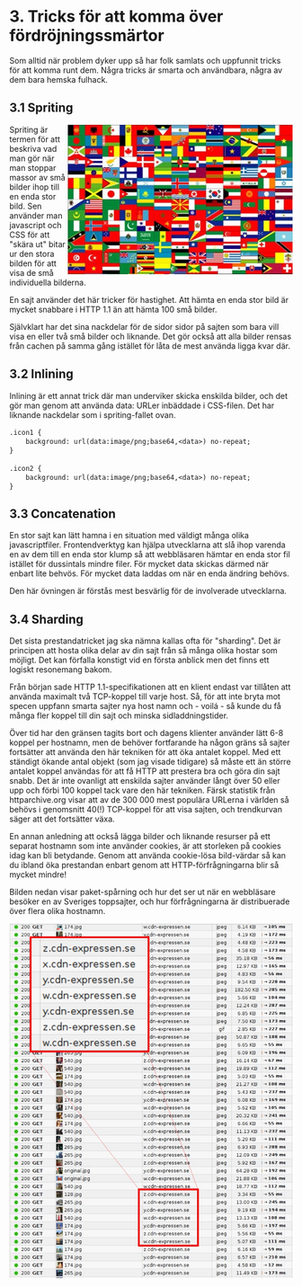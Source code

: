 # 3. Tricks för att komma över fördröjningssmärtor

Som alltid när problem dyker upp så har folk samlats och uppfunnit tricks för att komma runt dem.
Några tricks är smarta och användbara, några av dem bara hemska fulhack.

## 3.1 Spriting
<img style="float: right;" src="https://raw.githubusercontent.com/bagder/http2-explained/master/images/spriting.jpg" />

Spriting är termen för att beskriva vad man gör när man stoppar massor av små
bilder ihop till en enda stor bild. Sen använder man javascript och CSS för
att "skära ut" bitar ur den stora bilden för att visa de små individuella
bilderna.

En sajt använder det här tricker för hastighet. Att hämta en enda stor bild är
mycket snabbare i HTTP 1.1 än att hämta 100 små bilder.

Självklart har det sina nackdelar för de sidor sidor på sajten som bara vill
visa en eller två små bilder och liknande. Det gör också att alla bilder
rensas från cachen på samma gång istället för låta de mest använda ligga kvar
där.

## 3.2 Inlining

Inlining är ett annat trick där man underviker skicka enskilda bilder, och det
gör man genom att använda data: URLer inbäddade i CSS-filen. Det har liknande
nackdelar som i spriting-fallet ovan.

    .icon1 {
        background: url(data:image/png;base64,<data>) no-repeat;
    }

    .icon2 {
        background: url(data:image/png;base64,<data>) no-repeat;
    }

## 3.3 Concatenation

En stor sajt kan lätt hamna i en situation med väldigt många olika
javascriptfiler.  Frontendverktyg kan hjälpa utvecklarna att slå ihop varenda
en av dem till en enda stor klump så att webbläsaren hämtar en enda stor fil
istället för dussintals mindre filer. För mycket data skickas därmed när
enbart lite behvös. För mycket data laddas om när en enda ändring behövs.

Den här övningen är förstås mest besvärlig för de involverade utvecklarna.

## 3.4 Sharding

Det sista prestandatricket jag ska nämna kallas ofta för "sharding". Det är
principen att hosta olika delar av din sajt från så många olika hostar som
möjligt. Det kan förfalla konstigt vid en första anblick men det finns ett
logiskt resonemang bakom.

Från början sade HTTP 1.1-specifikationen att en klient endast var tillåten
att använda maximalt två TCP-koppel till varje host. Så, för att inte bryta
mot specen uppfann smarta sajter nya host namn och - voilá - så kunde du få
många fler koppel till din sajt och minska sidladdningstider.

Över tid har den gränsen tagits bort och dagens klienter använder lätt 6-8
koppel per hostnamn, men de behöver fortfarande ha någon gräns så sajter
fortsätter att använda den här tekniken för att öka antalet koppel. Med ett
ständigt ökande antal objekt (som jag visade tidigare) så måste ett än större
antalet koppel användas för att få HTTP att prestera bra och göra din sajt
snabb. Det är inte ovanligt att enskilda sajter använder långt över 50 eller
upp och förbi 100 koppel tack vare den här tekniken. Färsk statistik från
httparchive.org visar att av de 300 000 mest populära URLerna i världen så
behövs i genomsnitt 40(!) TCP-koppel för att visa sajten, och trendkurvan
säger att det fortsätter växa.

En annan anledning att också lägga bilder och liknande resurser på ett separat
hostnamn som inte använder cookies, är att storleken på cookies idag kan bli
betydande. Genom att använda cookie-lösa bild-värdar så kan du ibland öka
prestandan enbart genom att HTTP-förfrågningarna blir så mycket mindre!

Bilden nedan visar paket-spårning och hur det ser ut när en webbläsare besöker
en av Sveriges toppsajter, och hur förfrågningarna är distribuerade över flera
olika hostnamn.

![image sharding at expressen.se](https://raw.githubusercontent.com/bagder/http2-explained/master/images/expressen-sharding.jpg)

